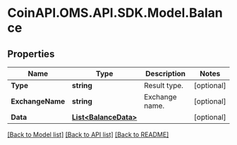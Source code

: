 # CoinAPI.OMS.API.SDK.Model.Balance
## Properties

Name | Type | Description | Notes
------------ | ------------- | ------------- | -------------
**Type** | **string** | Result type. | [optional] 
**ExchangeName** | **string** | Exchange name. | [optional] 
**Data** | [**List&lt;BalanceData&gt;**](BalanceData.md) |  | [optional] 

[[Back to Model list]](../README.md#documentation-for-models) [[Back to API list]](../README.md#documentation-for-api-endpoints) [[Back to README]](../README.md)

